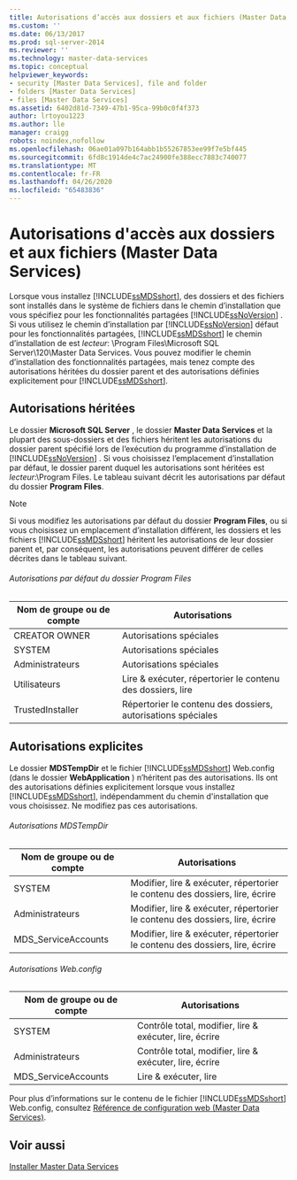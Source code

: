 ```yaml
---
title: Autorisations d’accès aux dossiers et aux fichiers (Master Data Services) | Microsoft Docs
ms.custom: ''
ms.date: 06/13/2017
ms.prod: sql-server-2014
ms.reviewer: ''
ms.technology: master-data-services
ms.topic: conceptual
helpviewer_keywords:
- security [Master Data Services], file and folder
- folders [Master Data Services]
- files [Master Data Services]
ms.assetid: 6402d81d-7349-47b1-95ca-99b0c0f4f373
author: lrtoyou1223
ms.author: lle
manager: craigg
robots: noindex,nofollow
ms.openlocfilehash: 06ae01a097b164abb1b55267853ee99f7e5bf445
ms.sourcegitcommit: 6fd8c1914de4c7ac24900fe388ecc7883c740077
ms.translationtype: MT
ms.contentlocale: fr-FR
ms.lasthandoff: 04/26/2020
ms.locfileid: "65483836"
---
```

# <a name="folder-and-file-permissions-master-data-services"></a>Autorisations d'accès aux dossiers et aux fichiers (Master Data Services)
  Lorsque vous installez [!INCLUDE[ssMDSshort](../includes/ssmdsshort-md.md)], des dossiers et des fichiers sont installés dans le système de fichiers dans le chemin d’installation que vous spécifiez pour les fonctionnalités partagées [!INCLUDE[ssNoVersion](../includes/ssnoversion-md.md)] . Si vous utilisez le chemin d’installation par [!INCLUDE[ssNoVersion](../includes/ssnoversion-md.md)] défaut pour les fonctionnalités partagées, [!INCLUDE[ssMDSshort](../includes/ssmdsshort-md.md)] le chemin d’installation de est *lecteur*: \Program Files\Microsoft SQL Server\120\Master Data Services. Vous pouvez modifier le chemin d’installation des fonctionnalités partagées, mais tenez compte des autorisations héritées du dossier parent et des autorisations définies explicitement pour [!INCLUDE[ssMDSshort](../includes/ssmdsshort-md.md)].  
  
## <a name="inherited-permissions"></a>Autorisations héritées  
 Le dossier **Microsoft SQL Server** , le dossier **Master Data Services** et la plupart des sous-dossiers et des fichiers héritent les autorisations du dossier parent spécifié lors de l’exécution du programme d’installation de [!INCLUDE[ssNoVersion](../includes/ssnoversion-md.md)] . Si vous choisissez l’emplacement d’installation par défaut, le dossier parent duquel les autorisations sont héritées est *lecteur*:\Program Files. Le tableau suivant décrit les autorisations par défaut du dossier **Program Files**.  
  
> [!NOTE]  
>  Si vous modifiez les autorisations par défaut du dossier **Program Files**, ou si vous choisissez un emplacement d’installation différent, les dossiers et les fichiers [!INCLUDE[ssMDSshort](../includes/ssmdsshort-md.md)] héritent les autorisations de leur dossier parent et, par conséquent, les autorisations peuvent différer de celles décrites dans le tableau suivant.  
  
###### <a name="program-files-default-permissions"></a>Autorisations par défaut du dossier Program Files  
  
|Nom de groupe ou de compte|Autorisations|  
|---------------------------|-----------------|  
|CREATOR OWNER|Autorisations spéciales|  
|SYSTEM|Autorisations spéciales|  
|Administrateurs|Autorisations spéciales|  
|Utilisateurs|Lire & exécuter, répertorier le contenu des dossiers, lire|  
|TrustedInstaller|Répertorier le contenu des dossiers, autorisations spéciales|  
  
## <a name="explicit-permissions"></a>Autorisations explicites  
 Le dossier **MDSTempDir** et le fichier [!INCLUDE[ssMDSshort](../includes/ssmdsshort-md.md)] Web.config (dans le dossier **WebApplication** ) n’héritent pas des autorisations. Ils ont des autorisations définies explicitement lorsque vous installez [!INCLUDE[ssMDSshort](../includes/ssmdsshort-md.md)], indépendamment du chemin d'installation que vous choisissez. Ne modifiez pas ces autorisations.  
  
###### <a name="mdstempdir-permissions"></a>Autorisations MDSTempDir  
  
|Nom de groupe ou de compte|Autorisations|  
|---------------------------|-----------------|  
|SYSTEM|Modifier, lire & exécuter, répertorier le contenu des dossiers, lire, écrire|  
|Administrateurs|Modifier, lire & exécuter, répertorier le contenu des dossiers, lire, écrire|  
|MDS_ServiceAccounts|Modifier, lire & exécuter, répertorier le contenu des dossiers, lire, écrire|  
  
###### <a name="webconfig-permissions"></a>Autorisations Web.config  
  
|Nom de groupe ou de compte|Autorisations|  
|---------------------------|-----------------|  
|SYSTEM|Contrôle total, modifier, lire & exécuter, lire, écrire|  
|Administrateurs|Contrôle total, modifier, lire & exécuter, lire, écrire|  
|MDS_ServiceAccounts|Lire & exécuter, lire|  
  
 Pour plus d’informations sur le contenu de le fichier [!INCLUDE[ssMDSshort](../includes/ssmdsshort-md.md)] Web.config, consultez [Référence de configuration web &#40;Master Data Services&#41;](web-configuration-reference-master-data-services.md).  
  
## <a name="see-also"></a>Voir aussi  
 [Installer Master Data Services](install-windows/install-master-data-services.md)  
  
  

